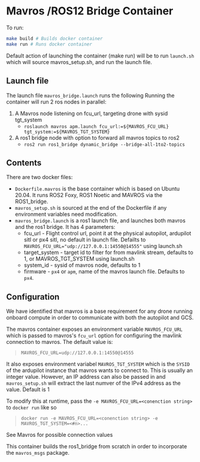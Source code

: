 # Mavros /ROS12 Bridge Container

To run:
```bash
make build # Builds docker container
make run # Runs docker container
```

Default action of launching the container (make run) will be to run `launch.sh` which will source mavros_setup.sh, and run the launch file.

## Launch file

The launch file `mavros_bridge.launch` runs the following
Running the container will run 2 ros nodes in parallel:
1. A Mavros node listening on fcu_url, targeting drone with sysid tgt_system
   - `roslaunch mavros apm.launch fcu_url:=${MAVROS_FCU_URL} tgt_system:=${MAVROS_TGT_SYSTEM}`
2. A ros1 bridge node with option to forward all mavros topics to ros2
   - `ros2 run ros1_bridge dynamic_bridge --bridge-all-1to2-topics`

## Contents
There are two docker files:

- `Dockerfile.mavros` is the base container which is based on Ubuntu 20.04. It runs ROS2 Foxy, ROS1 Noetic and MAVROS via the ROS1_bridge.
- `mavros_setup.sh` is sourced at the end of the Dockerfile if any environment variables need modification.
- `mavros_bridge.launch` is a ros1 launch file, and launches both mavros and the ros1 bridge. It has 4 parameters:
   - fcu_url - Flight control url, point it at the physical autopilot, ardupilot sitl or px4 sitl, no default in launch file. Defailts to `MAVROS_FCU_URL="udp://127.0.0.1:14550@14555"` using launch.sh
   - target_system - target id to filter for from mavlink stream, defaults to 1, or MAVROS_TGT_SYSTEM using launch.sh
   - system_id - sysid of mavros node, defaults to 1
   - firmware - `px4` or `apm`, name of the mavros launch file. Defaults to `px4`.

## Configuration

We have identified that mavros is a base requirement for any drone running onboard compute in order to communicate with both the autopilot and GCS. 

The mavros container exposes an environment variable `MAVROS_FCU_URL` which is passed to mavros's `fcu_url` option for configuring the mavlink connection to mavros. The default value is:
> `MAVROS_FCU_URL=udp://127.0.0.1:14550@14555`

It also exposes environment variabel `MAVROS_TGT_SYSTEM` which is the `SYSID` of the ardupilot instance that mavros wants to connect to. This is usually an integer value. However, an IP address can also be passed in and `mavros_setup.sh` will extract the last numver of the IPv4 address as the value. Default is 1

To modify this at runtime, pass the `-e MAVROS_FCU_URL=<conenction string>` to `docker run` like so
> `docker run -e MAVROS_FCU_URL=<conenction string> -e MAVROS_TGT_SYSTEM=<#n>...`

See Mavros for possible connection values

This container builds the ros1_bridge from scratch in order to incorporate the `mavros_msgs` package.
